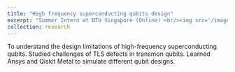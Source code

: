 ```yaml
---
title: "High frequency superconducting qubits design"
excerpt: "Summer Intern at NTU Singapore (Online) <br/><img src='/images/Surface Participation Ratio.png' width='50%' alt='SPR'>"
collection: research
---
```

To understand the design limitations of high-frequency superconducting qubits. Studied challenges of TLS defects in
transmon qubits. Learned Ansys and Qiskit Metal to simulate different qubit designs.